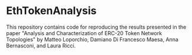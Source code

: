 # EthTokenAnalysis

This repository contains code for reproducing the results presented in the paper "Analysis and Characterization of ERC-20 Token Network Topologies" by Matteo Loporchio, Damiano Di Francesco Maesa, Anna Bernasconi, and Laura Ricci.
